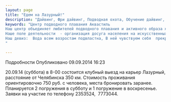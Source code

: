 ```yaml
---
layout: page
title: "Едем на Лазурный!"
description: "Дайвинг, Фри дайвинг, Подводная охота, Обучение дайвинг, Сертификат дайвинг"
keywords: "Центр подводного плавания Аквастиль
Наш центр объединяет любителей подводного плавания и активного образа жизни.
Наше поле деятельности  - организация досуга населения на искусственных и естественных водоёмах.
Наш девиз:  Вода всем возростам подвластна, В ней чувствуем себя  прекрасно!
"

---
```


Подробности
     Опубликовано 09.09.2014 16:23 

20.09.14 (суббота) в 8-00 состоится клубный выезд на карьер Лазурный, расстояние от Челябинска 350 км. Стоимость проживания ориентировочно 750 руб. с человека, места бронировать заранее. Планируется 2 погружения в субботу и 1 погружение в воскресенье. Заявки на участие по телефону 2353524,  7773044.